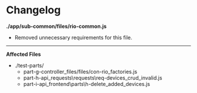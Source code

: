 # Changelog

**./app/sub-common/files/rio-common.js**
* Removed unnecessary requirements for this file.

---

**Affected Files**
* ./test-parts/
	* part-g-controller_files/files/con-rio_factories.js
	* part-h-api_requests\requests\req-devices_crud_invalid.js
	* part-i-api_frontend\parts\h-delete_added_devices.js
